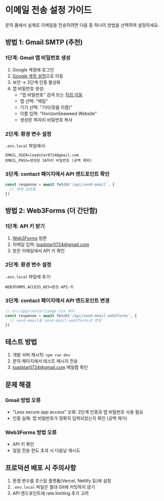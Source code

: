 # 이메일 전송 설정 가이드

문의 폼에서 실제로 이메일을 전송하려면 다음 중 하나의 방법을 선택하여 설정하세요.

## 방법 1: Gmail SMTP (추천)

### 1단계: Gmail 앱 비밀번호 생성
1. Google 계정에 로그인
2. [Google 계정 설정](https://myaccount.google.com/security)으로 이동
3. 보안 → 2단계 인증 활성화
4. 앱 비밀번호 생성:
   - "앱 비밀번호" 검색 또는 [직접 이동](https://myaccount.google.com/apppasswords)
   - 앱 선택: "메일"
   - 기기 선택: "기타(맞춤 이름)"
   - 이름 입력: "HorizonSeaweed Website"
   - 생성된 16자리 비밀번호 복사

### 2단계: 환경 변수 설정
`.env.local` 파일에서:
```
EMAIL_USER=loadstar0724@gmail.com
EMAIL_PASS=생성된 16자리 비밀번호 (공백 제외)
```

### 3단계: contact 페이지에서 API 엔드포인트 확인
```javascript
const response = await fetch('/api/send-email', {
  // 현재 설정됨
})
```

## 방법 2: Web3Forms (더 간단함)

### 1단계: API 키 받기
1. [Web3Forms](https://web3forms.com) 방문
2. 이메일 입력: loadstar0724@gmail.com
3. 받은 이메일에서 API 키 확인

### 2단계: 환경 변수 설정
`.env.local` 파일에 추가:
```
WEB3FORMS_ACCESS_KEY=받은-API-키
```

### 3단계: contact 페이지에서 API 엔드포인트 변경
```javascript
// src/app/contact/page.tsx 에서
const response = await fetch('/api/send-email-web3forms', {
  // send-email을 send-email-web3forms로 변경
})
```

## 테스트 방법

1. 개발 서버 재시작: `npm run dev`
2. 문의 페이지에서 테스트 메시지 전송
3. loadstar0724@gmail.com 메일함 확인

## 문제 해결

### Gmail 방법 오류
- "Less secure app access" 오류: 2단계 인증과 앱 비밀번호 사용 필요
- 인증 실패: 앱 비밀번호가 정확히 입력되었는지 확인 (공백 제거)

### Web3Forms 방법 오류
- API 키 확인
- 일일 전송 한도 초과 시 다음날 재시도

## 프로덕션 배포 시 주의사항

1. 환경 변수를 호스팅 플랫폼(Vercel, Netlify 등)에 설정
2. `.env.local` 파일은 절대 Git에 커밋하지 않기
3. API 엔드포인트에 rate limiting 추가 고려